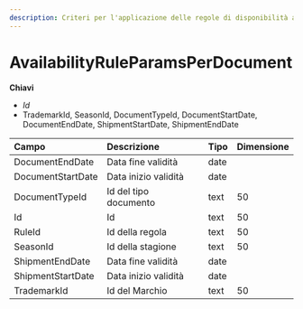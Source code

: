 ```yaml
---
description: Criteri per l'applicazione delle regole di disponibilità ai documenti
---
```


# AvailabilityRuleParamsPerDocument

**Chiavi**

* _Id_
* TrademarkId, SeasonId, DocumentTypeId, DocumentStartDate, DocumentEndDate, ShipmentStartDate, ShipmentEndDate

| Campo | Descrizione | Tipo | Dimensione |
| :--- | :--- | :--- | :--- |
| DocumentEndDate | Data fine validità | date |  |
| DocumentStartDate | Data inizio validità | date |  |
| DocumentTypeId | Id del tipo documento | text | 50 |
| Id | Id | text | 50 |
| RuleId | Id della regola | text | 50 |
| SeasonId | Id della stagione | text | 50 |
| ShipmentEndDate | Data fine validità | date |  |
| ShipmentStartDate | Data inizio validità | date |  |
| TrademarkId | Id del Marchio | text | 50 |


